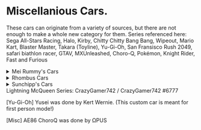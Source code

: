 # Miscellanious Cars.
These cars can originate from a variety of sources, but there are not enough to make a whole new category for them.
Series referenced here: Sega All-Stars Racing, Halo, Kirby, Chitty Chitty Bang Bang, Wipeout, Mario Kart, Blaster Master, Takara (Toyline), Yu-Gi-Oh,
San Fransisco Rush 2049, safari biathlon racer, GTAV, MXUnleashed, Choro-Q, Pokémon, Knight Rider, Fast and Furious

<details>
  <summary>Mei Rummy's Cars</summary>
  
  * [Misc] Speedstar
 </details>
<details>
  <summary>Rhombus Cars</summary>
  
  * [Halo] Savannah
  * [Halo] Pillar Of Autumn
</details>
<details>
  <summary>Sunchipp's Cars</summary>
  
  * carby
  * chitty_chitty_bang_bang
  * feisa
  * mk_darby
  * mk_lair
  * mk_sunchipp
  * sophia iii (Updated Custom Jets V2)
  * sophia zero (updated New Boost Jet effects)
  * metal attacker (Updated Custom Jets V2)
  * Gaia-SOPHIA (Updated Custom Jets V2)
  * Gaia-SOPHIA SV (Updated Custom Jets V2)
  * speed_star
  * sunchipp_s_metarod
  * takara_buggy
  * Rocket ZX
  * Maxon
  * Magnum
  * The Liberator (Works Best In Monster Truck Mode)
  * Vigilante
  * Scramjet (Fixed BoostJet Position)
  * Lil' Brat
  * Sophia J-7 (Updated Custom Jets V2)
  * Sophia III (Blaster Master Zero) (Updated Custom Jets V2)
  * Sophia III Destroyer Mode (Updated Custom Jets V2)
  * Sophia III DLC Version (Repaintable) (Updated Custom Jets V2)
  * Invem Sophia (Updated Custom Jets V2)
  * Koraidon
  * Miraidon
  * Armored Kuruma
  * KITT Knight Rider
  * 93 Toyota Supra (Paul Walker)
  * Mclaren Senna (Fast X)
</details>
Lightning McQueen Series: CrazyGamer742 / CrazyGamer742 #6777

[Yu-Gi-Oh] Yusei was done by Kert Wernie. (This custom car is meant for first person mode!)

[Misc] AE86 ChoroQ was done by ΩPUS
